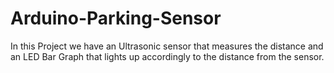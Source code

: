 # Arduino-Parking-Sensor
In this Project we have an Ultrasonic sensor that measures the distance and an LED Bar Graph that lights up accordingly to the distance from the sensor.
